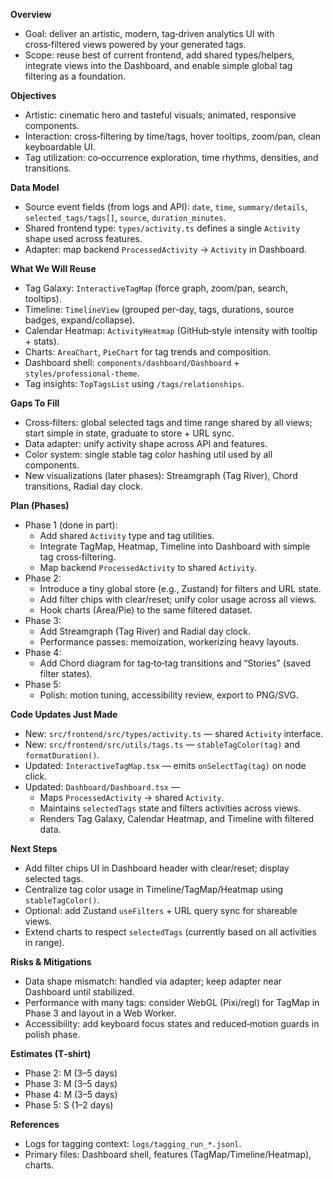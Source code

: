 **Overview**
- Goal: deliver an artistic, modern, tag‑driven analytics UI with cross‑filtered views powered by your generated tags.
- Scope: reuse best of current frontend, add shared types/helpers, integrate views into the Dashboard, and enable simple global tag filtering as a foundation.

**Objectives**
- Artistic: cinematic hero and tasteful visuals; animated, responsive components.
- Interaction: cross‑filtering by time/tags, hover tooltips, zoom/pan, clean keyboardable UI.
- Tag utilization: co‑occurrence exploration, time rhythms, densities, and transitions.

**Data Model**
- Source event fields (from logs and API): `date`, `time`, `summary/details`, `selected_tags/tags[]`, `source`, `duration_minutes`.
- Shared frontend type: `types/activity.ts` defines a single `Activity` shape used across features.
- Adapter: map backend `ProcessedActivity` → `Activity` in Dashboard.

**What We Will Reuse**
- Tag Galaxy: `InteractiveTagMap` (force graph, zoom/pan, search, tooltips).
- Timeline: `TimelineView` (grouped per-day, tags, durations, source badges, expand/collapse).
- Calendar Heatmap: `ActivityHeatmap` (GitHub‑style intensity with tooltip + stats).
- Charts: `AreaChart`, `PieChart` for tag trends and composition.
- Dashboard shell: `components/dashboard/Dashboard` + `styles/professional-theme`.
- Tag insights: `TopTagsList` using `/tags/relationships`.

**Gaps To Fill**
- Cross‑filters: global selected tags and time range shared by all views; start simple in state, graduate to store + URL sync.
- Data adapter: unify activity shape across API and features.
- Color system: single stable tag color hashing util used by all components.
- New visualizations (later phases): Streamgraph (Tag River), Chord transitions, Radial day clock.

**Plan (Phases)**
- Phase 1 (done in part):
  - Add shared `Activity` type and tag utilities.
  - Integrate TagMap, Heatmap, Timeline into Dashboard with simple tag cross‑filtering.
  - Map backend `ProcessedActivity` to shared `Activity`.
- Phase 2:
  - Introduce a tiny global store (e.g., Zustand) for filters and URL state.
  - Add filter chips with clear/reset; unify color usage across all views.
  - Hook charts (Area/Pie) to the same filtered dataset.
- Phase 3:
  - Add Streamgraph (Tag River) and Radial day clock.
  - Performance passes: memoization, workerizing heavy layouts.
- Phase 4:
  - Add Chord diagram for tag‑to‑tag transitions and “Stories” (saved filter states).
- Phase 5:
  - Polish: motion tuning, accessibility review, export to PNG/SVG.

**Code Updates Just Made**
- New: `src/frontend/src/types/activity.ts` — shared `Activity` interface.
- New: `src/frontend/src/utils/tags.ts` — `stableTagColor(tag)` and `formatDuration()`.
- Updated: `InteractiveTagMap.tsx` — emits `onSelectTag(tag)` on node click.
- Updated: `Dashboard/Dashboard.tsx` —
  - Maps `ProcessedActivity` → shared `Activity`.
  - Maintains `selectedTags` state and filters activities across views.
  - Renders Tag Galaxy, Calendar Heatmap, and Timeline with filtered data.

**Next Steps**
- Add filter chips UI in Dashboard header with clear/reset; display selected tags.
- Centralize tag color usage in Timeline/TagMap/Heatmap using `stableTagColor()`.
- Optional: add Zustand `useFilters` + URL query sync for shareable views.
- Extend charts to respect `selectedTags` (currently based on all activities in range).

**Risks & Mitigations**
- Data shape mismatch: handled via adapter; keep adapter near Dashboard until stabilized.
- Performance with many tags: consider WebGL (Pixi/regl) for TagMap in Phase 3 and layout in a Web Worker.
- Accessibility: add keyboard focus states and reduced‑motion guards in polish phase.

**Estimates (T‑shirt)**
- Phase 2: M (3–5 days)
- Phase 3: M (3–5 days)
- Phase 4: M (3–5 days)
- Phase 5: S (1–2 days)

**References**
- Logs for tagging context: `logs/tagging_run_*.jsonl`.
- Primary files: Dashboard shell, features (TagMap/Timeline/Heatmap), charts.

